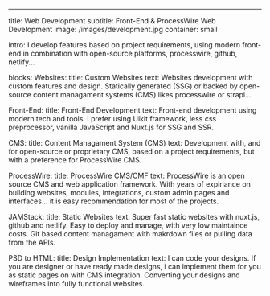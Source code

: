 ---
title: Web Development
subtitle: Front-End & ProcessWire Web Development
image: /images/development.jpg
container: small

intro: I develop features based on project requirements, using modern front-end in combination with open-source platforms, processwire, github, netlify...

blocks:
  Websites: 
    title: Custom Websites
    text: Websites development with custom features and design. Statically generated (SSG) or backed by open-source content managament systems (CMS) likes processwire or strapi...

  Front-End:
    title: Front-End Development
    text: Front-end development using modern tech and tools. I prefer using Uikit framework, less css preprocessor, vanilla JavaScript and Nuxt.js for SSG and SSR.

  CMS: 
    title: Content Managament System (CMS)
    text: Development with, and for open-source or proprietary CMS, based on a project requirements, but with a preference for ProcessWire CMS.

  ProcessWire:
    title: ProcessWire CMS/CMF
    text: ProcessWire is an open source CMS and web application framework. With years of expiriance on building websites, modules, integrations, custom admin pages and interfaces... it is easy recommendation for most of the projects.

  JAMStack:
    title: Static Websites
    text: Super fast static websites with nuxt.js, github and netlify. Easy to deploy and manage, with very low maintaince costs. Git based content managament with makrdown files or pulling data from the APIs. 

  PSD to HTML:
    title: Design Implementation
    text: I can code your designs. If you are designer or have ready made designs, i can implement them for you as static pages on with CMS integration. Converting your designs and wireframes into fully functional websites.